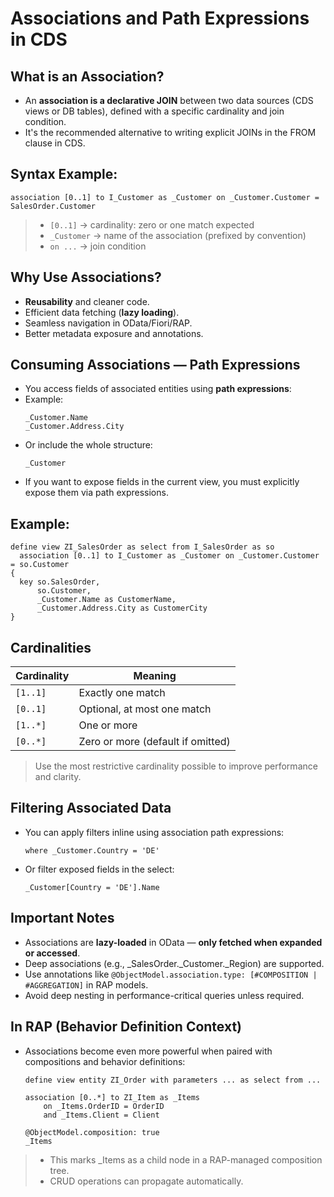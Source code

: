 # Associations and Path Expressions in CDS
## What is an Association?
- An **association is a declarative JOIN** between two data sources (CDS views or DB tables), defined with a specific cardinality and join condition.
- It's the recommended alternative to writing explicit JOINs in the FROM clause in CDS.

## Syntax Example:
```abap
association [0..1] to I_Customer as _Customer on _Customer.Customer = SalesOrder.Customer
```

> - `[0..1]` → cardinality: zero or one match expected
> - `_Customer` → name of the association (prefixed by convention)
> - `on ...` → join condition

## Why Use Associations?
- **Reusability** and cleaner code.
- Efficient data fetching (**lazy loading**).
- Seamless navigation in OData/Fiori/RAP.
- Better metadata exposure and annotations.

## Consuming Associations — Path Expressions
- You access fields of associated entities using **path expressions**:
- Example:
  ```abap
  _Customer.Name
  _Customer.Address.City
  ```
- Or include the whole structure:
  ```abap
  _Customer
  ```
- If you want to expose fields in the current view, you must explicitly expose them via path expressions.

## Example:
```abap
define view ZI_SalesOrder as select from I_SalesOrder as so
  association [0..1] to I_Customer as _Customer on _Customer.Customer = so.Customer
{
  key so.SalesOrder,
      so.Customer,
      _Customer.Name as CustomerName,
      _Customer.Address.City as CustomerCity
}
```

## Cardinalities
| Cardinality | Meaning                           |
| ----------- | --------------------------------- |
| `[1..1]`    | Exactly one match                 |
| `[0..1]`    | Optional, at most one match       |
| `[1..*]`    | One or more                       |
| `[0..*]`    | Zero or more (default if omitted) |

> Use the most restrictive cardinality possible to improve performance and clarity.

## Filtering Associated Data
- You can apply filters inline using association path expressions:
  ```abap
  where _Customer.Country = 'DE'
  ```
- Or filter exposed fields in the select:
  ```abap
  _Customer[Country = 'DE'].Name
  ```

## Important Notes
- Associations are **lazy-loaded** in OData — **only fetched when expanded or accessed**.
- Deep associations (e.g., _SalesOrder._Customer._Region) are supported.
- Use annotations like `@ObjectModel.association.type: [#COMPOSITION | #AGGREGATION]` in RAP models.
- Avoid deep nesting in performance-critical queries unless required.

## In RAP (Behavior Definition Context)
- Associations become even more powerful when paired with compositions and behavior definitions:
  ```abap
  define view entity ZI_Order with parameters ... as select from ...

  association [0..*] to ZI_Item as _Items
      on _Items.OrderID = OrderID
      and _Items.Client = Client

  @ObjectModel.composition: true
  _Items
  ```
> - This marks _Items as a child node in a RAP-managed composition tree.
> - CRUD operations can propagate automatically.
